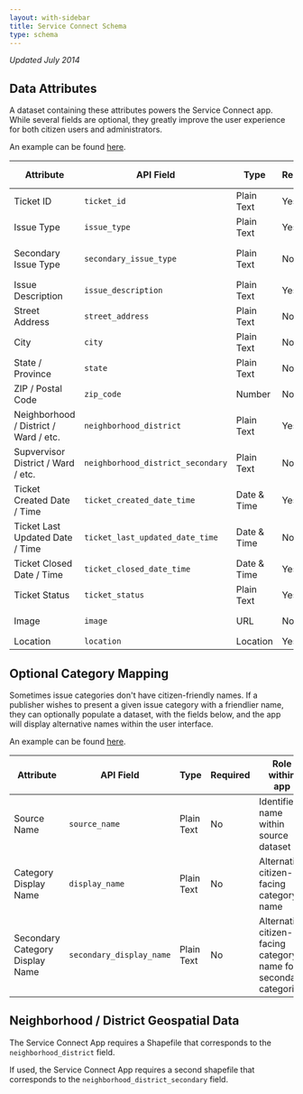 ```yaml
---
layout: with-sidebar
title: Service Connect Schema
type: schema
---
```


_Updated July 2014_

## Data Attributes

A dataset containing these attributes powers the Service Connect app.  While several fields are optional, they greatly improve the user experience for both citizen users and administrators.  

An example can be found [here](https://scs.demo.socrata.com/Government/NOLA-311-App-Data/kdi4-pasu).  

| Attribute                             | API Field                          | Type        | Required | Role within app                     |
| ---                                   | ---                                | ---         | ---      | ---                                 |
| Ticket ID                             | `ticket_id`                        | Plain Text  | Yes      | Unique ID, search                   |
| Issue Type                            | `issue_type`                       | Plain Text  | Yes      | Categorization, filtering           |
| Secondary Issue Type                  | `secondary_issue_type`             | Plain Text  | No       | Secondary categorization, filtering |
| Issue Description                     | `issue_description`                | Plain Text  | Yes      | User-facing context                 |
| Street Address                        | `street_address`                   | Plain Text  | No       | Search                              |
| City                                  | `city`                             | Plain Text  | No       | Search                              |
| State / Province                      | `state`                            | Plain Text  | No       | Search                              |
| ZIP / Postal Code                     | `zip_code`                         | Number      | No       | Search                              |
| Neighborhood / District / Ward / etc. | `neighborhood_district`            | Plain Text  | Yes      | Filtering, categorization           |
| Supvervisor District / Ward / etc.    | `neighborhood_district_secondary`  | Plain Text  | No       | Filtering, categorization           |
| Ticket Created Date / Time            | `ticket_created_date_time`         | Date & Time | Yes      | Filtering, charting                 |
| Ticket Last Updated Date / Time       | `ticket_last_updated_date_time`    | Date & Time | No       | Filtering, charting                 |
| Ticket Closed Date / Time             | `ticket_closed_date_time`          | Date & Time | Yes      | Filtering, charting                 |
| Ticket Status                         | `ticket_status`                    | Plain Text  | Yes      | Filtering, charting                 |
| Image                                 | `image`                            | URL         | No       | User-facing context                 |
| Location                              | `location`                         | Location    | Yes      | Mapping                             |

## Optional Category Mapping

Sometimes issue categories don't have citizen-friendly names.  If a publisher wishes to present a given issue category with a friendlier name, they can optionally populate a dataset, with the fields below, and the app will display alternative names within the user interface.  

An example can be found [here](https://scs.demo.socrata.com/Government/NOLA-311-Category-Names/n4pj-tfiu).  

| Attribute                       | API Field                | Type       | Required | Role within app                                                   |
| ---                             | ---                      | ---        | ---      | ---                                                               |
| Source Name                     | `source_name`            | Plain Text | No       | Identifies name within source dataset                             |
| Category Display Name           | `display_name`           | Plain Text | No       | Alternative citizen-facing category name                          |
| Secondary Category Display Name | `secondary_display_name` | Plain Text | No       | Alternative citizen-facing category name for secondary categories |

## Neighborhood / District Geospatial Data

The Service Connect App requires a Shapefile that corresponds to the `neighborhood_district` field.

If used, the Service Connect App requires a second shapefile that corresponds to the `neighborhood_district_secondary` field.
